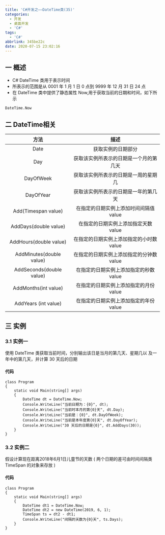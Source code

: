 ```yaml
---
title: 'C#开发之——DateTime类(35)'
categories:
  - 开发
  - 桌面开发
  - 'C#'
tags:
  - 'C#'
abbrlink: 345be22c
date: 2020-07-15 23:02:16
---
```

## 一 概述

* C# DateTime 类用于表示时间
* 所表示的范围是从 0001 年 1 月 1 日 0 点到 9999 年 12 月 31 日 24 点 
*  在 DateTime 类中提供了静态属性 Now,用于获取当前的日期和时间，如下所示

  ```
  DateTime.Now
  ```

<!--more-->

## 二 DateTime相关

|         **方法**         |                 **描述**                 |
| :----------------------: | :--------------------------------------: |
|           Date           |            获取实例的日期部分            |
|           Day            |  获取该实例所表示的日期是一个月的第几天  |
|        DayOfWeek         |   获取该实例所表示的日期是一周的星期几   |
|        DayOfYear         |   获取该实例所表示的日期是一年的第几天   |
|   Add(Timespan value)    |  在指定的日期实例上添加时间间隔值 value  |
|  AddDays(double value)   |   在指定的日期实例上添加指定天数 value   |
|  AddHours(double value)  | 在指定的日期实例上添加指定的小时数 value |
| AddMinutes(double value) | 在指定的日期实例上添加指定的分钟数 value |
| AddSeconds(double value) |  在指定的日期实例上添加指定的秒数 value  |
|   AddMonths(int value)   |  在指定的日期实例上添加指定的月份 value  |
|   AddYears (int value)   |  在指定的日期实例上添加指定的年份 value  |

## 三 实例

### 3.1 实例一

 使用 DateTime 类获取当前时间，分别输出该日是当月的第几天、星期几以 及一年中的第几天，并计算 30 天后的日期 

####  代码

```
class Program
{
    static void Main(string[] args)
    {
        DateTime dt = DateTime.Now;
        Console.WriteLine("当前日期为：{0}", dt);
        Console.WriteLine("当前时本月的第{0}天", dt.Day);
        Console.WriteLine("当前是：{0}", dt.DayOfWeek);
        Console.WriteLine("当前是本年度第{0}天", dt.DayOfYear);
        Console.WriteLine("30 天后的日期是{0}", dt.AddDays(30));
    }
}
```

### 3.2 实例二

 假设计算现在距离2018年6月1日儿童节的天数 ( 两个日期的差可由时间间隔类 TimeSpan 的对象来存放 )

#### 代码

```
class Program
{
    static void Main(string[] args)
    {
        DateTime dt1 = DateTime.Now;
        DateTime dt2 = new DateTime(2019, 6, 1);
        TimeSpan ts = dt2 - dt1;
        Console.WriteLine("间隔的天数为{0}天", ts.Days);
    }
}
```
